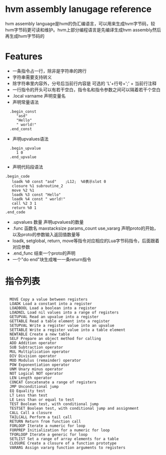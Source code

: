 # hvm assembly lanugage reference

hvm assembly language是hvm的伪汇编语言，可以用来生成hvm字节码，较hvm字节码更可读和维护。hvm上部分编程语言是先编译生成hvm assembly然后再生成hvm字节码的

# Features

* 一条指令占一行，除非是字符串的跨行
* 字符串需要支持转义
* 除字符串里内容外，分号后当前行内容是 可选的 'L'+行号+';' + 当前行注释
* 一行指令的开头可以有若干空白，指令名和指令参数之间可以隔着若干个空白
* .local varname  声明变量名
* 声明常量语法

```
  .begin_const
     "asd"
     "Hello"
     " world!"
  .end_const
```

* 声明upvalues语法

```
  .begin_upvalue
     1 0
  .end_upvalue
```

* 声明代码段语法

```
.begin_code
   loadk %0 const "asd"    ;L12;  %0表示slot 0
   closure %1 subroutine_2
   move %2 %1
   loadk %3 const "Hello"
   loadk %4 const " world!"
   call %2 3 1
   return %0 1
.end_code
```

* .upvalues 数量   声明upvalues的数量
* .func 函数名 maxstacksize params_count use_vararg 声明proto的开始，以及proto的参数输入返回值数量等
* loadk, setglobal, return, move等指令对应相应的Lua字节码指令，后面跟着对应参数
* .end_func 结束一个proto的声明
* 一个"do end"块生成唯一一条return指令


# 指令列表

```

  MOVE Copy a value between registers
  LOADK Load a constant into a register
  LOADBOOL Load a boolean into a register
  LOADNIL Load nil values into a range of registers
  GETUPVAL Read an upvalue into a register
  GETTABLE Read a table element into a register
  SETUPVAL Write a register value into an upvalue
  SETTABLE Write a register value into a table element
  NEWTABLE Create a new table
  SELF Prepare an object method for calling
  ADD Addition operator
  SUB Subtraction operator
  MUL Multiplication operator
  DIV Division operator
  MOD Modulus (remainder) operator
  POW Exponentiation operator
  UNM Unary minus operator
  NOT Logical NOT operator
  LEN Length operator
  CONCAT Concatenate a range of registers
  JMP Unconditional jump
  EQ Equality test
  LT Less than test
  LE Less than or equal to test
  TEST Boolean test, with conditional jump
  TESTSET Boolean test, with conditional jump and assignment
  CALL Call a closure
  TAILCALL Perform a tail call
  RETURN Return from function call
  FORLOOP Iterate a numeric for loop
  FORPREP Initialization for a numeric for loop
  TFORLOOP Iterate a generic for loop
  SETLIST Set a range of array elements for a table
  CLOSURE Create a closure of a function prototype
  VARARG Assign vararg function arguments to registers

```